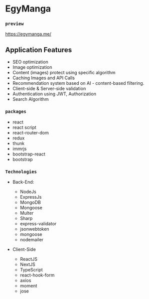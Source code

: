 # EgyManga

### `preview`

https://egymanga.me/

## Application Features

  - SEO optimization
  - Image optimization
  - Content (images) protect using specific algorithm
  - Caching Images and API Calls
  - Recommendation system based on AI - content-based filtering.
  - Client-side & Server-side validation
  - Authentication using JWT, Authorization
  - Search Algorithm

### `packages`

 - react
 - react script
 - react-router-dom
 - redux
 - thunk
 - immrjs
 - bootstrap-react
 - bootstrap


### `Technologies`

- Back-End:
  - NodeJs
  - ExpressJs
  - MongoDB
  - Mongoose
  - Multer
  - Sharp
  - express-validator
  - jsonwebtoken
  - mongoose
  - nodemailer

- Client-Side
  - ReactJS
  - NextJS
  - TypeScript
  - react-hook-form
  - axios
  - moment
  - jose

 
